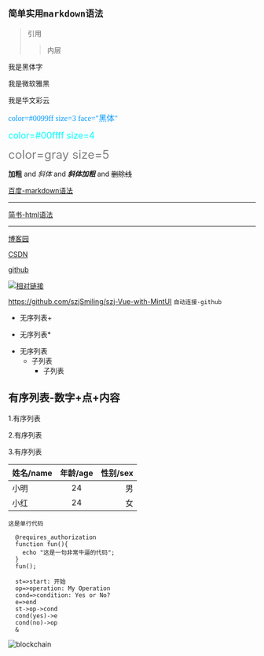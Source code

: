 
## `简单实用markdown语法`
>引用
 >>内层

<font face="黑体">我是黑体字</font>

<font face="微软雅黑">我是微软雅黑</font>

<font face="STCAIYUN">我是华文彩云</font>

<font color=#0099ff size=3 face="黑体">color=#0099ff size=3 face="黑体"</font>

<font color=#00ffff size=4>color=#00ffff size=4</font>

<font color=gray size=5>color=gray size=5</font>

**加粗** and *斜体* and ***斜体加粗*** and ~~删除线~~

[百度-markdown语法](http://baidu.com)

****
<a href="https://www.jianshu.com/u/1f5ac0cf6a8b" target="_blank">简书-html语法</a>
<hr>

[博客园][1]

[CSDN][2]

[github][3]

[![](https://avatars0.githubusercontent.com/u/31468773?s=60&v=4 "相对链接")](https://github.com/szjSmiling)

<https://github.com/szjSmiling/szj-Vue-with-MintUI> `自动连接-github`

+ 无序列表+
* 无序列表*
- 无序列表
  * 子列表
    + 子列表

## 有序列表-数字+点+内容

1.有序列表

2.有序列表

3.有序列表

|姓名/name|年龄/age|性别/sex|
|:-|:--:|---:|
|小明|24|男|
|小红|24|女|

`这是单行代码`
```
  @requires_authorization
  function fun(){
    echo "这是一句非常牛逼的代码";
  }
  fun();
```
```流程图
  st=>start: 开始
  op=>operation: My Operation
  cond=>condition: Yes or No?
  e=>end
  st->op->cond
  cond(yes)->e
  cond(no)->op
  &
```

![blockchain](https://ss0.bdstatic.com/70cFvHSh_Q1YnxGkpoWK1HF6hhy/it/u=702257389,1274025419&fm=27&gp=0.jpg "区块链")


[1]:https://home.cnblogs.com/
[2]:https://github.com/szjSmiling
[3]:https://blog.csdn.net/szjSmiling
